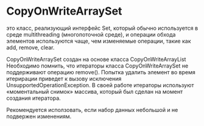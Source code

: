 # CopyOnWriteArraySet

это класс, реализующий интерфейс Set, который обычно используется в среде multithreading 
(многопоточной среде), и операции обхода элементов используются чаще, чем изменяемые операции, 
такие как add, remove, clear.

CopyOnWriteArraySet создан на основе класса CopyOnWriteArrayList
Необходимо помнить, что итераторы класса CopyOnWriteArraySet не поддерживают операцию remove(). 
Попытка удалить элемент во время итерирации приведет к вызову исключения UnsupportedOperationException. 
В своей работе итераторы используют «моментальный снимок» массива, который был сделан на момент создания итератора.

Рекомендуется исползовать, если набор данных небольшой и не подвержен изменениям.
